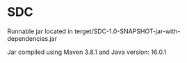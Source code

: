# SDC
Runnable jar located in terget/SDC-1.0-SNAPSHOT-jar-with-dependencies.jar

Jar compiled using Maven 3.8.1 and Java version: 16.0.1

